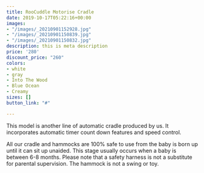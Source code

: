 ```yaml
---
title: RooCuddle Motorise Cradle
date: 2019-10-17T05:22:16+00:00
images:
- "/images/_20210901152928.jpg"
- "/images/_20210901150839.jpg"
- "/images/_20210901150832.jpg"
description: this is meta description
price: '280'
discount_price: "260"
colors:
- white
- gray
- Into The Wood
- Blue Ocean
- Creamy
sizes: []
button_link: "#"

---
```

This model is another  line of automatic cradle produced by us. It incorporates automatic timer count down features and speed control.

All our cradle and hammocks are 100% safe to use from the baby is born up until it can sit up unaided. This stage usually occurs when a baby is between 6-8 months. Please note that a safety harness is not a substitute for parental supervision. The hammock is not a swing or toy.